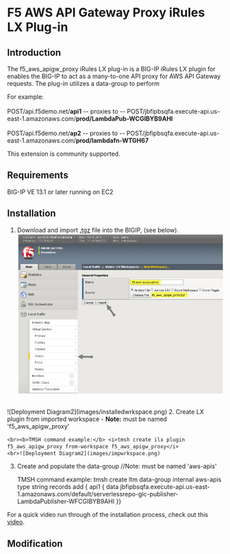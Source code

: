 # F5 AWS API Gateway Proxy iRules LX Plug-in

## Introduction

The f5_aws_apigw_proxy iRules LX plug-in is a BIG-IP iRules LX plugin for enables the BIG-IP to act as a many-to-one API proxy for AWS API Gateway requests.  The plug-in utilizes a data-group to perform  

For example:<br><br>POST/api.f5demo.net/<b>api1</b>  -- proxies to -- POST/jbfipbsqfa.execute-api.us-east-1.amazonaws.com/<b>prod/LambdaPub-WCGIBYB9AHI</b>
        <br><br>POST/api.f5demo.net/<b>ap2</B>  -- proxies to -- POST/jbfipbsqfa.execute-api.us-east-1.amazonaws.com/<b>prod/lambdafn-WTGH67</b>

This extension is community supported.

## Requirements

BIG-IP VE 13.1 or later running on EC2

## Installation

1. Download and import [.tgz](https://github.com/gregcoward/f5-aws-apigw-proxy/releases/download/1.0.0/f5_aws_apigw_proxy.tgz) file into the BIGIP, (see below). 
![Deployment Diagram1](images/impwrkspace.png) 
<br>
![Deployment Diagram2](images/installedwrkspace.png) 
2. Create LX plugin from imported workspace   -  <b>Note:</b> must be named 'f5_aws_apigw_proxy'
	
	<br><b>TMSH command example:</b> <i>tmsh create ilx plugin f5_aws_apigw_proxy from-workspace f5_aws_apigw_proxy</i>
	<br>![Deployment Diagram2](images/impwrkspace.png) 
	
	


3. Create and populate the data-group  //Note: must be named 'aws-apis'
	
	TMSH command example: tmsh create ltm data-group internal aws-apis type string records add { api1 { data jbfipbsqfa.execute-api.us-east-1.amazonaws.com/default/serverlessrepo-glc-publisher-LambdaPublisher-WFCGIBYB9AHI }}

For a quick video run through of the installation process, check out this [video](https://www.youtube.com/watch?v=lY-LQtkKu0o).
## Modification

</body>	
</HTML>